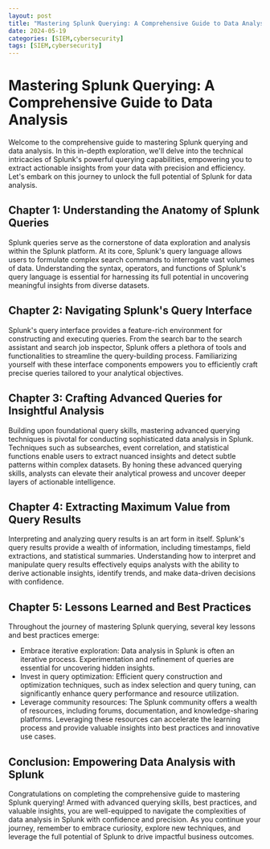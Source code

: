 ```yaml
---
layout: post
title: "Mastering Splunk Querying: A Comprehensive Guide to Data Analysis"
date: 2024-05-19
categories: [SIEM,cybersecurity]
tags: [SIEM,cybersecurity]
---
```



# Mastering Splunk Querying: A Comprehensive Guide to Data Analysis

Welcome to the comprehensive guide to mastering Splunk querying and data analysis. In this in-depth exploration, we'll delve into the technical intricacies of Splunk's powerful querying capabilities, empowering you to extract actionable insights from your data with precision and efficiency. Let's embark on this journey to unlock the full potential of Splunk for data analysis.

## Chapter 1: Understanding the Anatomy of Splunk Queries

Splunk queries serve as the cornerstone of data exploration and analysis within the Splunk platform. At its core, Splunk's query language allows users to formulate complex search commands to interrogate vast volumes of data. Understanding the syntax, operators, and functions of Splunk's query language is essential for harnessing its full potential in uncovering meaningful insights from diverse datasets.

## Chapter 2: Navigating Splunk's Query Interface

Splunk's query interface provides a feature-rich environment for constructing and executing queries. From the search bar to the search assistant and search job inspector, Splunk offers a plethora of tools and functionalities to streamline the query-building process. Familiarizing yourself with these interface components empowers you to efficiently craft precise queries tailored to your analytical objectives.

## Chapter 3: Crafting Advanced Queries for Insightful Analysis

Building upon foundational query skills, mastering advanced querying techniques is pivotal for conducting sophisticated data analysis in Splunk. Techniques such as subsearches, event correlation, and statistical functions enable users to extract nuanced insights and detect subtle patterns within complex datasets. By honing these advanced querying skills, analysts can elevate their analytical prowess and uncover deeper layers of actionable intelligence.

## Chapter 4: Extracting Maximum Value from Query Results

Interpreting and analyzing query results is an art form in itself. Splunk's query results provide a wealth of information, including timestamps, field extractions, and statistical summaries. Understanding how to interpret and manipulate query results effectively equips analysts with the ability to derive actionable insights, identify trends, and make data-driven decisions with confidence.

## Chapter 5: Lessons Learned and Best Practices

Throughout the journey of mastering Splunk querying, several key lessons and best practices emerge:

- Embrace iterative exploration: Data analysis in Splunk is often an iterative process. Experimentation and refinement of queries are essential for uncovering hidden insights.
- Invest in query optimization: Efficient query construction and optimization techniques, such as index selection and query tuning, can significantly enhance query performance and resource utilization.
- Leverage community resources: The Splunk community offers a wealth of resources, including forums, documentation, and knowledge-sharing platforms. Leveraging these resources can accelerate the learning process and provide valuable insights into best practices and innovative use cases.

## Conclusion: Empowering Data Analysis with Splunk

Congratulations on completing the comprehensive guide to mastering Splunk querying! Armed with advanced querying skills, best practices, and valuable insights, you are well-equipped to navigate the complexities of data analysis in Splunk with confidence and precision. As you continue your journey, remember to embrace curiosity, explore new techniques, and leverage the full potential of Splunk to drive impactful business outcomes.

